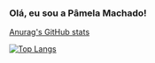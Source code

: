 ### Olá, eu sou a Pâmela Machado!


[Anurag's GitHub stats](https://github-readme-stats.vercel.app/api?username=Pamela-WMachado&show_icons=true&theme=tokyonight)

[![Top Langs](https://github-readme-stats.vercel.app/api/top-langs/?username=Pamela-WMachado&theme=tokyonight)](https://github.com/anuraghazra/github-readme-stats)
<!--
**Pamela-WMachado/Pamela-WMAchado** is a ✨ _special_ ✨ repository because its `README.md` (this file) appears on your GitHub profile.

Here are some ideas to get you started:

- 🔭 I’m currently working on ...
- 🌱 I’m currently learning ...
- 👯 I’m looking to collaborate on ...
- 🤔 I’m looking for help with ...
- 💬 Ask me about ...
- 📫 How to reach me: ...
- 😄 Pronouns: ...
- ⚡ Fun fact: ...
-->

